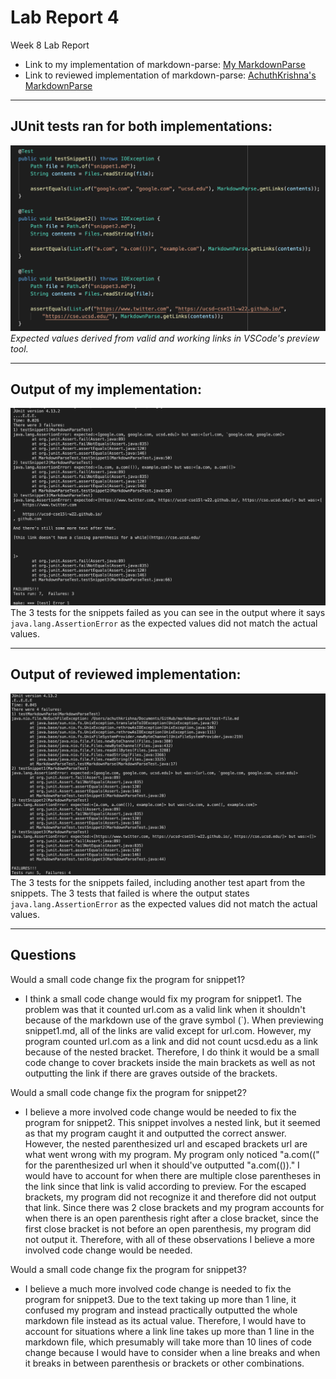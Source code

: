 # **Lab Report 4**
Week 8 Lab Report

* Link to my implementation of markdown-parse: [My MarkdownParse](https://github.com/iireneliao/markdown-parse)
* Link to reviewed implementation of markdown-parse: [AchuthKrishna's MarkdownParse](https://github.com/AchuthKrishna/markdown-parse)

---

## **JUnit tests ran for both implementations:**
![Image](jtests.png)
*Expected values derived from valid and working links in VSCode's preview tool.*

---

## **Output of my implementation:**
![Image](myimp.png)
The 3 tests for the snippets failed as you can see in the output where it says `java.lang.AssertionError` as the expected values did not match the actual values.

---

## **Output of reviewed implementation:**
![Image](revimp.png)
The 3 tests for the snippets failed, including another test apart from the snippets. The 3 tests that failed is where the output states `java.lang.AssertionError` as the expected values did not match the actual values.

---
## **Questions**

Would a small code change fix the program for snippet1?
* I think a small code change would fix my program for snippet1. The problem was that it counted url.com as a valid link when it shouldn't because of the markdown use of the grave symbol (`). When previewing snippet1.md, all of the links are valid except for url.com. However, my program counted url.com as a link and did not count ucsd.edu as a link because of the nested bracket. Therefore, I do think it would be a small code change to cover brackets inside the main brackets as well as not outputting the link if there are graves outside of the brackets.

Would a small code change fix the program for snippet2?
* I believe a more involved code change would be needed to fix the program for snippet2. This snippet involves a nested link, but it seemed as that my program caught it and outputted the correct answer. However, the nested parenthesized url and escaped brackets url are what went wrong with my program. My program only noticed "a.com((" for the parenthesized url when it should've outputted "a.com(())." I would have to account for when there are multiple close parentheses in the link since that link is valid according to preview. For the escaped brackets, my program did not recognize it and therefore did not output that link. Since there was 2 close brackets and my program accounts for when there is an open parenthesis right after a close bracket, since the first close bracket is not before an open parenthesis, my program did not output it. Therefore, with all of these observations I believe a more involved code change would be needed.

Would a small code change fix the program for snippet3?
* I believe a much more involved code change is needed to fix the program for snippet3. Due to the text taking up more than 1 line, it confused my program and instead practically outputted the whole markdown file instead as its actual value. Therefore, I would have to account for situations where a link line takes up more than 1 line in the markdown file, which presumably will take more than 10 lines of code change because I would have to consider when a line breaks and when it breaks in between parenthesis or brackets or other combinations.